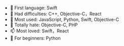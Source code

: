 - 👋 First language: Swift
- 👀 Had difficulties: C++, Objective-C，React
- 🌱 Most used: JavaScript, Python, Swift, Objective-C
- 💞️ Totally hate: Objective-C, PHP
- 📫 Most loved: Swift，React
- 🦢 For beginners: Python
